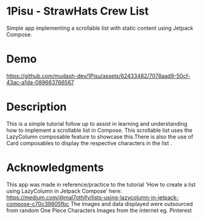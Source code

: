 # 1Pisu - StrawHats Crew List
Simple app implementing a scrollable list with static content using Jetpack Compose.

# Demo

https://github.com/mudash-dev/1Pisu/assets/62433482/7078aad9-50cf-43ac-a1da-089663766567

# Description  
This is a simple tutorial follow up to assist in learning and understanding how to implement a scrollable list in Compose.
This scrollable list uses the LazyColumn composable feature to showcase this.There is also the use of Card composables to display the respective characters in the list .

# Acknowledgments  
This app was made in reference/practice to the tutorial 'How to create a list using LazyColumn in Jetpack Compose' here: 
https://medium.com/@mal7othify/lists-using-lazycolumn-in-jetpack-compose-c70c39805fbc
The images and data displayed were outsourced from random One Piece Characters Images from the internet eg. Pinterest


